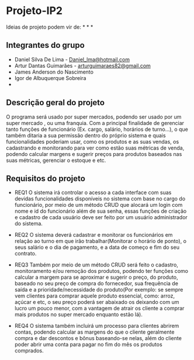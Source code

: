 # Projeto-IP2

Ideias de projeto podem vir de:
*
*
*

## Integrantes do grupo
* Daniel Silva De Lima - Daniel_lma@hotmail.com
* Artur Dantas Guimarães - arturguimaraes82@gmail.com
* James Anderson do Nascimento
* Igor de Albuquerque Sobreira
*

## Descrição geral do projeto

O programa será usado por super mercados, podendo ser usado por um super mercado , ou uma franquia. Com a principal finalidade de gerenciar tanto funções de funcionário (Ex. cargo, salário, horários de turno...), o que também ditaria a sua permissão dentro do próprio sistema e quais funcionalidades poderiam usar, como os produtos e as suas vendas, os cadastrando e monitorando para ver como estão suas métricas de venda, podendo calcular margens e sugerir preços para produtos baseados nas suas métricas, gerenciar o estoque e etc. 

## Requisitos do projeto

* REQ1 O sistema irá controlar o acesso a cada interface com suas devidas funcionalidades disponíveis no sistema com base no cargo do funcionário, por meio de um método CRUD que alocará um login com nome e id do funcionário além de sua senha, essas funções de criação e cadastro de cada usuário deve ser feito por um usuário administrador do sistema. 
     
* REQ2 O sistema deverá cadastrar e monitorar os funcionários em relação ao turno em que irão trabalhar(Monitorar o horário de ponto), o seus salário e o dia de pagamento, e a data de começo e fim do seu contrato. 
 
* REQ3 Também por meio de um método CRUD será feito o cadastro, monitoramento e/ou remoção dos produtos, podendo ter funções como calcular a margem para se aproximar e sugerir o preço,  do produto, baseado no seu preço de compra do fornecedor, sua frequência de saída e a prioridade/necessidade do produto(Por exemplo: se sempre vem clientes para comprar aquele produto essencial, como: arroz, açúcar e etc, o seu preço poderá ser abaixado os deixando com um lucro um pouco menor, com a vantagem de atrair os cliente a comprar mais produtos no super mercado enquanto estão lá). 
 
* REQ4 O sistema também incluirá um processo para clientes abrirem contas, podendo calcular as margens do que o cliente geralmente compra e dar descontos e bônus baseando-se nelas, além do cliente poder abrir uma conta para pagar no fim do mês os produtos comprados.
